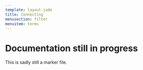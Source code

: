 ```yaml
---
template: layout.jade
title: Connecting
menusection: filter
menuitem: terms
---
```



# Documentation still in progress

This is sadly still a marker file.


